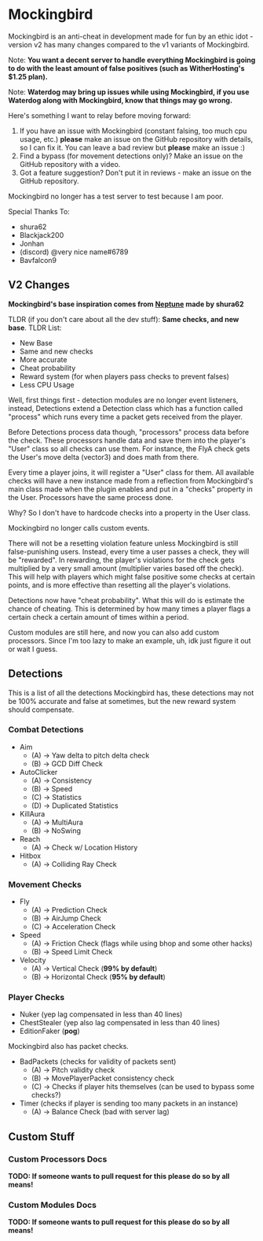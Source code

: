 # Mockingbird
Mockingbird is an anti-cheat in development made for fun by an ethic idot - version v2 has
many changes compared to the v1 variants of Mockingbird.

Note: **You want a decent server to handle everything Mockingbird is going to do with the least amount of false positives (such as WitherHosting's $1.25 plan).**

Note: **Waterdog may bring up issues while using Mockingbird, if you use Waterdog along with Mockingbird, know that things may go wrong.**

Here's something I want to relay before moving forward:
1) If you have an issue with Mockingbird (constant falsing, too much cpu usage, etc.) **please** make an issue
on the GitHub repository with details, so I can fix it. You can leave a bad review but **please** make an issue :)
2) Find a bypass (for movement detections only)? Make an issue on the GitHub repository with a video.
3) Got a feature suggestion? Don't put it in reviews - make an issue on the GitHub repository.

Mockingbird no longer has a test server to test because I am poor.

Special Thanks To:
- shura62
- Blackjack200
- Jonhan
- (discord) @very nice name#6789
- Bavfalcon9

## V2 Changes
**Mockingbird's base inspiration comes from [Neptune](https://github.com/shura62/Neptune/) made by shura62**

TLDR (if you don't care about all the dev stuff): **__Same checks, and new base__**.
TLDR List:
- New Base
- Same and new checks
- More accurate
- Cheat probability
- Reward system (for when players pass checks to prevent falses)
- Less CPU Usage

Well, first things first - detection modules are no longer event listeners, instead, Detections
extend a Detection class which has a function called "process" which runs every time a packet gets received from the player.

Before Detections process data though, "processors" process data before the check. These processors
handle data and save them into the player's "User" class so all checks can use them. For instance, the FlyA
check gets the User's move delta (vector3) and does math from there.

Every time a player joins, it will register a "User" class for them. All available checks will
have a new instance made from a reflection from Mockingbird's main class made when the plugin enables
and put in a "checks" property in the User. Processors have the same process done.

Why? So I don't have to hardcode checks into a property in the User class.

Mockingbird no longer calls custom events.

There will not be a resetting violation feature unless Mockingbird is still false-punishing users.
Instead, every time a user passes a check, they will be "rewarded". In rewarding, the player's violations
for the check gets multiplied by a very small amount (multiplier varies based off the check). This will help with players which
might false positive some checks at certain points, and is more effective than resetting all the player's violations. 

Detections now have "cheat probability". What this will do is estimate the chance of cheating.
This is determined by how many times a player flags a certain check a certain amount of times within a period.

Custom modules are still here, and now you can also add custom processors. Since I'm too lazy to make
an example, uh, idk just figure it out or wait I guess.

## Detections
This is a list of all the detections Mockingbird has, these detections may not be 100% accurate
and false at sometimes, but the new reward system should compensate.

### Combat Detections
- Aim
    - (A) -> Yaw delta to pitch delta check
    - (B) -> GCD Diff Check
- AutoClicker
    - (A) -> Consistency
    - (B) -> Speed
    - (C) -> Statistics
    - (D) -> Duplicated Statistics
- KillAura
    - (A) -> MultiAura
    - (B) -> NoSwing
- Reach
    - (A) -> Check w/ Location History
- Hitbox
    - (A) -> Colliding Ray Check
### Movement Checks
- Fly
    - (A) -> Prediction Check
    - (B) -> AirJump Check
    - (C) -> Acceleration Check
- Speed
    - (A) -> Friction Check (flags while using bhop and some other hacks)
    - (B) -> Speed Limit Check
- Velocity
    - (A) -> Vertical Check (**99% by default**)
    - (B) -> Horizontal Check (**95% by default**)
### Player Checks
- Nuker (yep lag compensated in less than 40 lines)
- ChestStealer (yep also lag compensated in less than 40 lines)
- EditionFaker (**pog**)


Mockingbird also has packet checks.
- BadPackets (checks for validity of packets sent)
    * (A) -> Pitch validity check
    * (B) -> MovePlayerPacket consistency check
    * (C) -> Checks if player hits themselves (can be used to bypass some checks?)
- Timer (checks if player is sending too many packets in an instance)
    - (A) -> Balance Check (bad with server lag)

## Custom Stuff
### Custom Processors Docs
**TODO: If someone wants to pull request for this please do so by all means!**
### Custom Modules Docs
**TODO: If someone wants to pull request for this please do so by all means!**